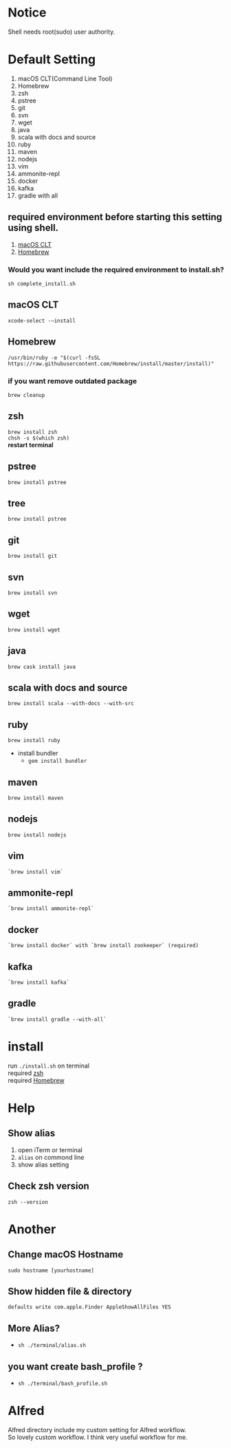 # Notice
Shell needs root(sudo) user authority.

# Default Setting
 1. macOS CLT(Command Line Tool)
 2. Homebrew
 3. zsh
 4. pstree
 5. git
 6. svn
 7. wget
 8. java
 9. scala with docs and source
 10. ruby
 11. maven
 12. nodejs
 13. vim
 14. ammonite-repl
 15. docker
 16. kafka
 17. gradle with all

## required environment before starting this setting using shell.
 1. [macOS CLT](#macos-clt)
 2. [Homebrew](#homebrew)

### Would you want include the required environment to install.sh?
`sh complete_install.sh`

## macOS CLT
`xcode-select -—install`

## Homebrew
`/usr/bin/ruby -e "$(curl -fsSL https://raw.githubusercontent.com/Homebrew/install/master/install)"`

### if you want remove outdated package
`brew cleanup`

## zsh
   `brew install zsh` <br>
   `chsh -s $(which zsh)` <br>
   **restart terminal**

## pstree
  `brew install pstree`

## tree
  `brew install pstree`

## git
  `brew install git`

## svn
  `brew install svn`

## wget
 `brew install wget`

## java
  `brew cask install java`

## scala with docs and source
  `brew install scala --with-docs --with-src`

## ruby
  `brew install ruby`
  - install bundler
    - `gem install bundler`

## maven
  `brew install maven`

## nodejs
  `brew install nodejs`

## vim
    `brew install vim`

## ammonite-repl
    `brew install ammonite-repl`

## docker
    `brew install docker` with `brew install zookeeper` (required)

## kafka
    `brew install kafka`

## gradle
    `brew install gradle --with-all`

# install
run `./install.sh` on terminal <br>
required [zsh](https://github.com/dongyeonlee/setting#zsh)<br>
required [Homebrew](https://github.com/dongyeonlee/setting#Homebrew)

# Help
## Show alias
  1. open iTerm or terminal
  2. `alias` on commond line
  3. show alias setting

## Check zsh version
`zsh --version`

# Another
## Change macOS Hostname
```sudo hostname [yourhostname]```
## Show hidden file & directory
```defaults write com.apple.Finder AppleShowAllFiles YES```

## More Alias?
  - `sh ./terminal/alias.sh`

## you want create bash_profile ?
  - `sh ./terminal/bash_profile.sh`

# Alfred
 Alfred directory include my custom setting for Alfred workflow.<br>
 So lovely custom workflow. I think very useful workflow for me.<br>
